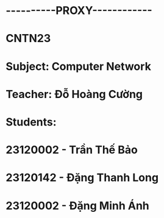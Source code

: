 # ----------PROXY------------
# CNTN23
# Subject: Computer Network
# Teacher: Đỗ Hoàng Cường
# Students:
#            23120002 - Trần Thế Bảo
#            23120142 - Đặng Thanh Long
#            23120002 - Đặng Minh Ánh
